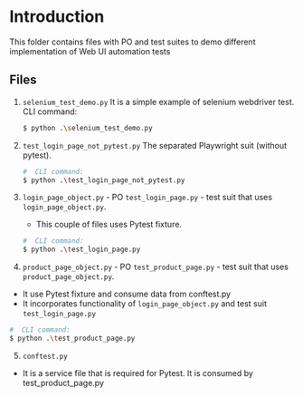 # Introduction
This folder contains files with PO and test suites to demo different implementation of Web UI automation tests


## Files

1. `selenium_test_demo.py` It is a simple example of selenium webdriver test.
   CLI command:
   ```bash
   $ python .\selenium_test_demo.py
   ```

2. `test_login_page_not_pytest.py` The separated Playwright suit (without pytest).
   ```bash
   #  CLI command:
   $ python .\test_login_page_not_pytest.py
   ```

3. `login_page_object.py` - PO
   `test_login_page.py` - test suit that uses `login_page_object.py`.
   - This couple of files uses Pytest fixture.
   ```bash
   #  CLI command:
   $ python .\test_login_page.py
   ```
4. `product_page_object.py` - PO
   `test_product_page.py` - test suit that uses `product_page_object.py`.
  - It use Pytest fixture and consume data from conftest.py
  - It incorporates functionality of `login_page_object.py` and test suit `test_login_page.py`
   ```bash
   #  CLI command:
   $ python .\test_product_page.py
   ```

5. `conftest.py`
- It is a service file that is required for Pytest. It is consumed by test_product_page.py
